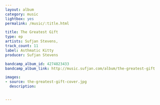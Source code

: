 ```yaml
---
layout: album
category: music
lightbox: yes
permalink: /music/:title.html

title: The Greatest Gift
type: ep
artists: Sufjan Stevens, 
track_count: 11
label: Asthmatic Kitty
producer: Sufjan Stevens

bandcamp_album_id: 4274823433
bandcamp_album_link: http://music.sufjan.com/album/the-greatest-gift

images:
- source: the-greatest-gift-cover.jpg
  description:


---
```

	